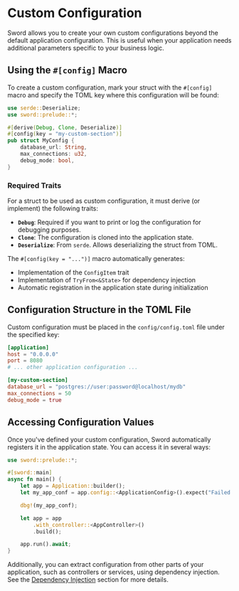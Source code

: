 # Custom Configuration

Sword allows you to create your own custom configurations beyond the default application configuration. This is useful when your application needs additional parameters specific to your business logic.

## Using the `#[config]` Macro

To create a custom configuration, mark your struct with the `#[config]` macro and specify the TOML key where this configuration will be found:

```rust
use serde::Deserialize;
use sword::prelude::*;

#[derive(Debug, Clone, Deserialize)]
#[config(key = "my-custom-section")]
pub struct MyConfig {
    database_url: String,
    max_connections: u32,
    debug_mode: bool,
}
```

### Required Traits

For a struct to be used as custom configuration, it must derive (or implement) the following traits:

- **`Debug`**: Required if you want to print or log the configuration for debugging purposes.
- **`Clone`**: The configuration is cloned into the application state.
- **`Deserialize`**: From `serde`. Allows deserializing the struct from TOML.

The `#[config(key = "...")]` macro automatically generates:

- Implementation of the `ConfigItem` trait
- Implementation of `TryFrom<&State>` for dependency injection
- Automatic registration in the application state during initialization

## Configuration Structure in the TOML File

Custom configuration must be placed in the `config/config.toml` file under the specified key:

```toml
[application]
host = "0.0.0.0"
port = 8080
# ... other application configuration ...

[my-custom-section]
database_url = "postgres://user:password@localhost/mydb"
max_connections = 50
debug_mode = true
```

## Accessing Configuration Values

Once you've defined your custom configuration, Sword automatically registers it in the application state. You can access it in several ways:

```rust
use sword::prelude::*;

#[sword::main]
async fn main() {
    let app = Application::builder();
    let my_app_conf = app.config::<ApplicationConfig>().expect("Failed to get app config");

    dbg!(my_app_conf);

    let app = app
        .with_controller::<AppController>()
        .build();

    app.run().await;
}
```

Additionally, you can extract configuration from other parts of your application, such as controllers or services, using dependency injection. See the [Dependency Injection](../dependency-injection.md) section for more details.

